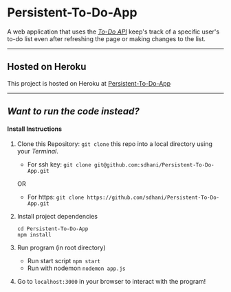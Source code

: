 # Persistent-To-Do-App
A web application that uses the *[To-Do API](https://hunter-todo-api.herokuapp.com)* keep's track of a specific user's to-do list even after refreshing the page or making changes to the list. 

---

## Hosted on Heroku
This project is hosted on Heroku at [Persistent-To-Do-App](https://sleepy-stream-81012.herokuapp.com/)

---

## ***Want to run the code instead?***
#### Install Instructions

1. Clone this Repository:
    `git clone` this repo into a local directory using your *Terminal*.
    - For ssh key: `git clone git@github.com:sdhani/Persistent-To-Do-App.git` 

    OR
    - For https: `git clone https://github.com/sdhani/Persistent-To-Do-App.git`

1. Install project dependencies
    ```
    cd Persistent-To-Do-App
    npm install
    ```
1. Run program (in root directory)
    - Run start script `npm start`
    - Run with nodemon `nodemon app.js`

1. Go to `localhost:3000` in your browser to interact with the program!
